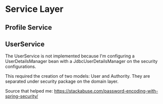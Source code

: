 # Service Layer

## Profile Service

 

## UserService

The UserService is not implemented because I'm configuring a UserDetailsManager bean with a JdbcUserDetailsManager on the security configurations.

This required the creation of two models: User and Authority. They are separated under security package on the domain layer.

Source that helped me: https://stackabuse.com/password-encoding-with-spring-security/


